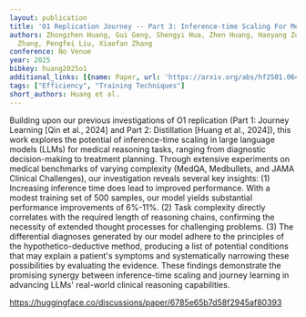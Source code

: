 ```yaml
---
layout: publication
title: 'O1 Replication Journey -- Part 3: Inference-time Scaling For Medical Reasoning'
authors: Zhongzhen Huang, Gui Geng, Shengyi Hua, Zhen Huang, Haoyang Zou, Shaoting
  Zhang, Pengfei Liu, Xiaofan Zhang
conference: No Venue
year: 2025
bibkey: huang2025o1
additional_links: [{name: Paper, url: 'https://arxiv.org/abs/hf2501.06458'}]
tags: ["Efficiency", "Training Techniques"]
short_authors: Huang et al.
---
```

Building upon our previous investigations of O1 replication (Part 1: Journey Learning [Qin et al., 2024] and Part 2: Distillation [Huang et al., 2024]), this work explores the potential of inference-time scaling in large language models (LLMs) for medical reasoning tasks, ranging from diagnostic decision-making to treatment planning. Through extensive experiments on medical benchmarks of varying complexity (MedQA, Medbullets, and JAMA Clinical Challenges), our investigation reveals several key insights: (1) Increasing inference time does lead to improved performance. With a modest training set of 500 samples, our model yields substantial performance improvements of 6%-11%. (2) Task complexity directly correlates with the required length of reasoning chains, confirming the necessity of extended thought processes for challenging problems. (3) The differential diagnoses generated by our model adhere to the principles of the hypothetico-deductive method, producing a list of potential conditions that may explain a patient's symptoms and systematically narrowing these possibilities by evaluating the evidence. These findings demonstrate the promising synergy between inference-time scaling and journey learning in advancing LLMs' real-world clinical reasoning capabilities.

https://huggingface.co/discussions/paper/6785e65b7d58f2945af80393